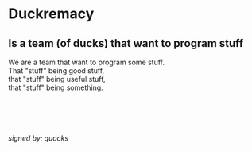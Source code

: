 # Duckremacy
## Is a team (of ducks) that want to program stuff
We are a team that want to program some stuff.
<br/>That "stuff" being good stuff,
<br/>that "stuff" being useful stuff,
<br/>that "stuff" being something.
<br/><br/>
<br/><br/>
<br/><br/>
*signed by: quacks*
